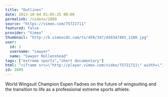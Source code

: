 ```yaml
---
title: "Outlines"
date: 2013-10-04 01:05:25 00:00
permalink: /videos/2089
source: "https://vimeo.com/75721711"
featured: false
provider: "Vimeo"
thumbnail: "http://b.vimeocdn.com/ts/450/347/450347401_1280.jpg"
user:
  id: 1
  username: "sawyer"
  name: "Sawyer Hollenshead"
tags: ["extreme sports","short documentary"]
html: "<iframe src=\"http://player.vimeo.com/video/75721711\" width=\"1280\" height=\"720\" frameborder=\"0\" webkitallowfullscreen mozallowfullscreen allowfullscreen></iframe>"
id: 2089
---
```


World Wingsuit Champion Espen Fadnes on the future of wingsuiting and the transition to life as a professional extreme sports athlete.